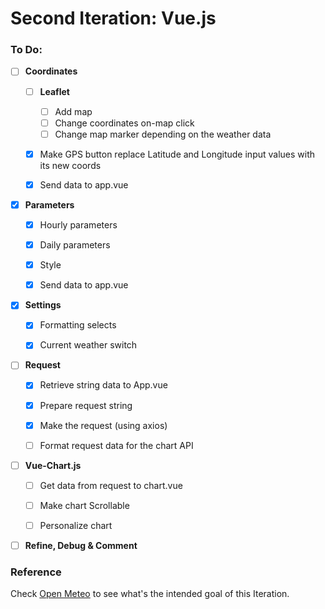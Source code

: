 # Second Iteration: Vue.js

### To Do:

- [ ] **Coordinates**
   - [ ] **Leaflet**
     - [ ] Add map
     - [ ] Change coordinates on-map click
     - [ ] Change map marker depending on the weather data
   - [x] Make GPS button replace Latitude and Longitude input values with its new coords
   - [x] Send data to app.vue


- [x] **Parameters**
  - [x] Hourly parameters
  - [x] Daily parameters
  - [x] Style
  - [x] Send data to app.vue


- [X] **Settings**
  - [X] Formatting selects
  - [X] Current weather switch


- [ ] **Request**
  - [X] Retrieve string data to App.vue
  - [X] Prepare request string
  - [x] Make the request (using axios)
  - [ ] Format request data for the chart API
  

- [ ] **Vue-Chart.js**
  - [ ] Get data from request to chart.vue
  - [ ] Make chart Scrollable
  - [ ] Personalize chart

    
- [ ] **Refine, Debug & Comment**

    
### Reference
Check [Open Meteo](https://open-meteo.com/en/docs#api-documentation) to see what's the intended goal of this Iteration.

